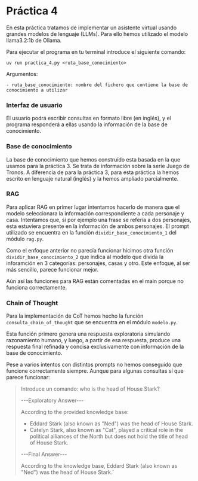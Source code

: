# Práctica 4

En esta práctica tratamos de implementar un asistente virtual usando grandes modelos de lenguaje (LLMs). Para ello hemos utilizado el modelo llama3.2:1b de Ollama.

Para ejecutar el programa en tu terminal introduce el siguiente comando:

`uv run practica_4.py <ruta_base_conocimiento>`

Argumentos:

    - ruta_base_conocimiento: nombre del fichero que contiene la base de conocimiento a utilizar

### Interfaz de usuario

El usuario podrá escribir consultas en formato libre (en inglés), y el programa responderá a ellas usando la información de la base de conocimiento.

### Base de conocimiento

La base de conocimiento que hemos construído esta basada en la que usamos para la práctica 3. Se trata de información sobre la serie Juego de Tronos. A diferencia de para la práctica 3, para esta práctica la hemos escrito en lenguaje natural (inglés) y la hemos ampliado parcialmente.

### RAG

Para aplicar RAG en primer lugar intentamos hacerlo de manera que el modelo seleccionara la información correspondiente a cada personaje y casa. Intentamos que, si por ejemplo una frase se refería a dos personajes, esta estuviera presente en la información de ambos personajes. El prompt utilizado se encuentra en la función <code>dividir_base_conocimiento_1</code> del módulo <code>rag.py</code>.

Como el enfoque anterior no parecía funcionar hicimos otra función <code>dividir_base_conocimiento_2</code> que indica al modelo que divida la inforamción en 3 categorías: personajes, casas y otro. Este enfoque, al ser más sencillo, parece funcionar mejor.

Aún así las funciones para RAG están comentadas en el main porque no funciona correctamente.

### Chain of Thought

Para la implementación de CoT hemos hecho la función <code>consulta_chain_of_thought</code> que se encuentra en el módulo <code>modelo.py</code>.

Esta función primero genera una respuesta exploratoria simulando razonamiento humano, y luego, a partir de esa respuesta, produce una respuesta final refinada y concisa exclusivamente con información de la base de conocimiento.

Pese a varios intentos con distintos prompts no hemos conseguido que funcione correctamente siempre. Aunque para algunas consultas sí que parece funcionar:

>Introduce un comando: who is the head of House Stark?
>
>---Exploratory Answer---
>
>According to the provided knowledge base:
>
>* Eddard Stark (also known as "Ned") was the head of House Stark.
>* Catelyn Stark, also known as "Cat", played a critical role in the political alliances of the North but does not hold the title of head of House Stark.
>
>---Final Answer---
>
>According to the knowledge base, Eddard Stark (also known as "Ned") was the head of House Stark.`
